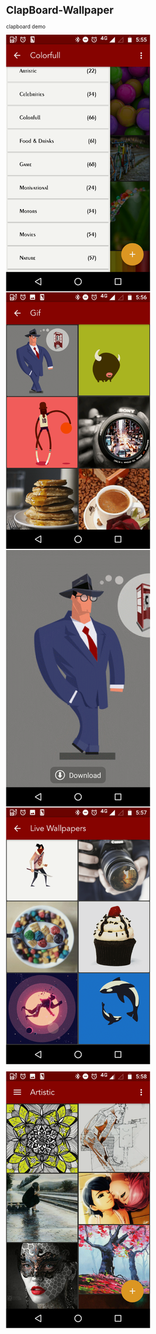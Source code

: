 # ClapBoard-Wallpaper

clapboard demo<br/>

<img height = "700"  src = "https://github.com/abhi0987/ClapBoard-Wallpaper/blob/master/Tapestry/screenshot/Screenshot_20170306-175558.png"/>

<img height = "700"  src = "https://github.com/abhi0987/ClapBoard-Wallpaper/blob/master/Tapestry/screenshot/Screenshot_20170306-175623.png"/>

<br>
<img height = "700"  src = "https://github.com/abhi0987/ClapBoard-Wallpaper/blob/master/Tapestry/screenshot/Screenshot_20170306-175707.png"/>



<img height = "700"  src = "https://github.com/abhi0987/ClapBoard-Wallpaper/blob/master/Tapestry/screenshot/Screenshot_20170306-175734.png"/>
<br/>

<br>
<img height = "700"   src = "https://github.com/abhi0987/ClapBoard-Wallpaper/blob/master/Tapestry/screenshot/Screenshot_20170306-175821.png"/>

<br/>
